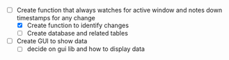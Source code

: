- [ ] Create function that always watches for active window and notes down timestamps for any change
    - [x] Create function to identify changes
    - [ ] Create database and related tables
- [ ] Create GUI to show data
    - [ ] decide on gui lib and how to display data
